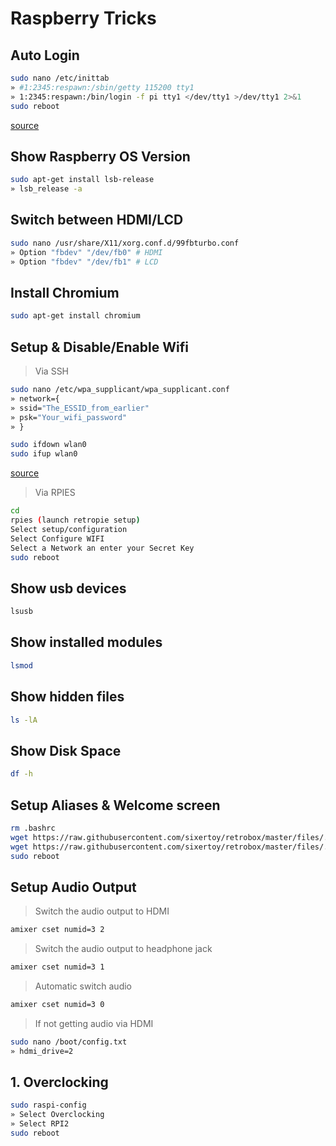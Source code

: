# Raspberry Tricks

## Auto Login

```bash
sudo nano /etc/inittab
» #1:2345:respawn:/sbin/getty 115200 tty1
» 1:2345:respawn:/bin/login -f pi tty1 </dev/tty1 >/dev/tty1 2>&1
sudo reboot
```

[source](http://www.opentechguides.com/how-to/article/raspberry-pi/5/raspberry-pi-auto-start.html)

## Show Raspberry OS Version

```bash
sudo apt-get install lsb-release
» lsb_release -a
```

## Switch between HDMI/LCD

```bash
sudo nano /usr/share/X11/xorg.conf.d/99fbturbo.conf
» Option "fbdev" "/dev/fb0" # HDMI
» Option "fbdev" "/dev/fb1" # LCD
```

## Install Chromium

```bash
sudo apt-get install chromium
```

## Setup & Disable/Enable Wifi

> Via SSH

```bash
sudo nano /etc/wpa_supplicant/wpa_supplicant.conf
» network={
» ssid="The_ESSID_from_earlier"
» psk="Your_wifi_password"
» }
```

```bash
sudo ifdown wlan0
sudo ifup wlan0
```

[source](https://www.raspberrypi.org/documentation/configuration/wireless/wireless-cli.md)

> Via RPIES

```bash
cd
rpies (launch retropie setup)
Select setup/configuration
Select Configure WIFI
Select a Network an enter your Secret Key
sudo reboot
```


## Show usb devices

```bash
lsusb
```

## Show installed modules

```bash
lsmod
```

## Show hidden files

```bash
ls -lA
```

## Show Disk Space

```bash
df -h
```

## Setup Aliases & Welcome screen

```bash
rm .bashrc
wget https://raw.githubusercontent.com/sixertoy/retrobox/master/files/.bashrc
wget https://raw.githubusercontent.com/sixertoy/retrobox/master/files/.bash_aliases
sudo reboot
```

## Setup Audio Output

> Switch the audio output to HDMI

```bash
amixer cset numid=3 2
```

> Switch the audio output to headphone jack

```bash
amixer cset numid=3 1
```

> Automatic switch audio

```bash
amixer cset numid=3 0
```

> If not getting audio via HDMI

```bash
sudo nano /boot/config.txt
» hdmi_drive=2
```

## 1. Overclocking

```bash
sudo raspi-config
» Select Overclocking
» Select RPI2
sudo reboot
```



